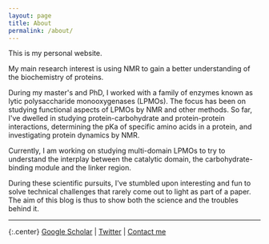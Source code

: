 ```yaml
---
layout: page
title: About
permalink: /about/
---
```

This is my personal website.

My main research interest is using NMR to gain a better understanding of the biochemistry of proteins.

During my master's and PhD, I worked with a family of enzymes known as lytic polysaccharide monooxygenases (LPMOs). The focus has been on studying functional aspects of LPMOs by NMR and other methods. So far, I've dwelled in studying protein-carbohydrate and protein-protein interactions, determining the pKa of specific amino acids in a protein, and investigating protein dynamics by NMR.

Currently, I am working on studying multi-domain LPMOs to try to understand the interplay between the catalytic domain, the carbohydrate-binding module and the linker region.

During these scientific pursuits, I've  stumbled upon interesting and fun to solve technical challenges that rarely come out to light as part of a paper. The aim of this blog is thus to show both the science and the troubles behind it.

-----------------------

{:.center}
[Google Scholar](https://scholar.google.no/citations?hl=no&user=rW-9FtYAAAAJ&view_op=list_works) | [Twitter](https://twitter.com/GastonC_NMR) | [Contact me](https://www.ntnu.edu/employees/gaston.courtade)
